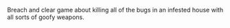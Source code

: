 Breach and clear game about killing all of the bugs in an infested house with all sorts of goofy weapons.
